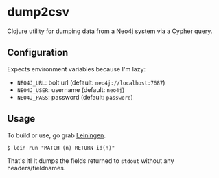 # dump2csv

Clojure utility for dumping data from a Neo4j system via a Cypher query.

## Configuration
Expects environment variables because I'm lazy:

- `NEO4J_URL`: bolt url (default: `neo4j://localhost:7687`)
- `NEO4J_USER`: username (default: `neo4j`)
- `NEO4J_PASS`: password (default: `password`)

## Usage

To build or use, go grab [Leiningen](https://leiningen.org/).

```
$ lein run "MATCH (n) RETURN id(n)"
```

That's it! It dumps the fields returned to `stdout` without any headers/fieldnames.
